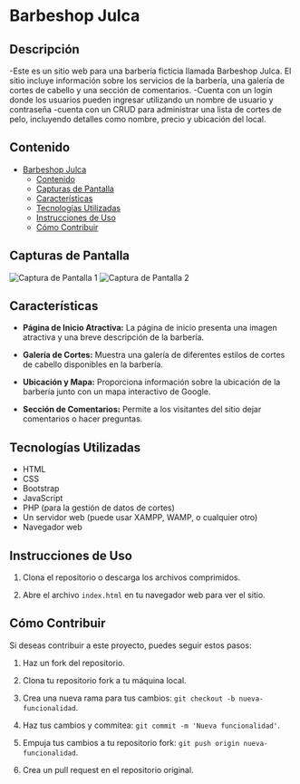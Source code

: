 # Barbeshop Julca

## Descripción
-Este es un sitio web para una barbería ficticia llamada Barbeshop Julca. El sitio incluye información sobre los servicios de la barbería, una galería de cortes de cabello y una sección de comentarios.
-Cuenta con un login donde los usuarios pueden ingresar utilizando un nombre de usuario y contraseña
-cuenta con un CRUD para administrar una lista de cortes de pelo, incluyendo detalles como nombre, precio y ubicación del local.

## Contenido

- [Barbeshop Julca](#barbeshop-julca)
  - [Contenido](#contenido)
  - [Capturas de Pantalla](#capturas-de-pantalla)
  - [Características](#características)
  - [Tecnologías Utilizadas](#tecnologías-utilizadas)
  - [Instrucciones de Uso](#instrucciones-de-uso)
  - [Cómo Contribuir](#cómo-contribuir)
 

## Capturas de Pantalla


![Captura de Pantalla 1](https://github.com/YonanJulca/Barbeshop-Julca/assets/118832697/45d1aecf-6dad-4449-86eb-e90f66aed456)
![Captura de Pantalla 2](./screenshots/screenshot2.png)

## Características

- **Página de Inicio Atractiva:** La página de inicio presenta una imagen atractiva y una breve descripción de la barbería.

- **Galería de Cortes:** Muestra una galería de diferentes estilos de cortes de cabello disponibles en la barbería.

- **Ubicación y Mapa:** Proporciona información sobre la ubicación de la barbería junto con un mapa interactivo de Google.

- **Sección de Comentarios:** Permite a los visitantes del sitio dejar comentarios o hacer preguntas.

## Tecnologías Utilizadas

- HTML
- CSS
- Bootstrap
- JavaScript
- PHP (para la gestión de datos de cortes)
- Un servidor web (puede usar XAMPP, WAMP, o cualquier otro)
- Navegador web

## Instrucciones de Uso

1. Clona el repositorio o descarga los archivos comprimidos.

2. Abre el archivo `index.html` en tu navegador web para ver el sitio.

## Cómo Contribuir

Si deseas contribuir a este proyecto, puedes seguir estos pasos:

1. Haz un fork del repositorio.

2. Clona tu repositorio fork a tu máquina local.

3. Crea una nueva rama para tus cambios: `git checkout -b nueva-funcionalidad`.

4. Haz tus cambios y commitea: `git commit -m 'Nueva funcionalidad'`.

5. Empuja tus cambios a tu repositorio fork: `git push origin nueva-funcionalidad`.

6. Crea un pull request en el repositorio original.


